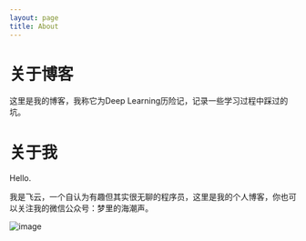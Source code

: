 ```yaml
---
layout: page
title: About
---
```

# 关于博客

这里是我的博客，我称它为Deep Learning历险记，记录一些学习过程中踩过的坑。

# 关于我
Hello.

我是飞云，一个自认为有趣但其实很无聊的程序员，这里是我的个人博客，你也可以关注我的微信公众号：梦里的海潮声。

![image](https://s1.ax1x.com/2018/10/31/iRqU6U.jpg)